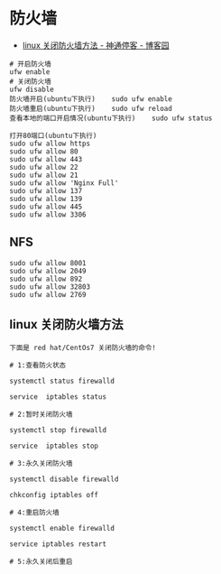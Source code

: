 # 防火墙

- [linux 关闭防火墙方法 - 神通停客 - 博客园](https://www.cnblogs.com/shttke/p/10966980.html)

```shell
# 开启防火墙
ufw enable
# 关闭防火墙
ufw disable
防火墙开启(ubuntu下执行)    sudo ufw enable
防火墙重启(ubuntu下执行)    sudo ufw reload
查看本地的端口开启情况(ubuntu下执行)    sudo ufw status

打开80端口(ubuntu下执行)
sudo ufw allow https
sudo ufw allow 80
sudo ufw allow 443
sudo ufw allow 22
sudo ufw allow 21
sudo ufw allow 'Nginx Full'
sudo ufw allow 137
sudo ufw allow 139
sudo ufw allow 445
sudo ufw allow 3306
```

## NFS

```shell
sudo ufw allow 8001
sudo ufw allow 2049
sudo ufw allow 892
sudo ufw allow 32803
sudo ufw allow 2769
```

## linux 关闭防火墙方法

```shell
下面是 red hat/CentOs7 关闭防火墙的命令!

# 1:查看防火状态

systemctl status firewalld

service  iptables status

# 2:暂时关闭防火墙

systemctl stop firewalld

service  iptables stop

# 3:永久关闭防火墙

systemctl disable firewalld

chkconfig iptables off

# 4:重启防火墙

systemctl enable firewalld

service iptables restart

# 5:永久关闭后重启
```
